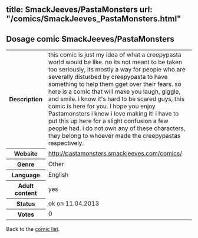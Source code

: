 title: SmackJeeves/PastaMonsters
url: "/comics/SmackJeeves_PastaMonsters.html"
---
Dosage comic SmackJeeves/PastaMonsters
-----------------------------------------

<table class="comicinfo">
<tr>
<th>Description</th><td>this comic is just my idea of what a creepypasta world would be like. no its not meant to be taken too seriously, its mostly a way for people who are severally disturbed by creepypasta to have something to help them gget over their fears. so here is a comic that will make you laugh, giggle, and smile. i know it's hard to be scared guys, this comic is here for you. I hope you enjoy Pastamonsters i know i love making it! i have to put this up here for a slight confusion a few people had. i do not own any of these characters, they belong to whoever made the creepypastas respectively.</td>
</tr>
<tr>
<th>Website</th><td><a href="http://pastamonsters.smackjeeves.com/comics/">http://pastamonsters.smackjeeves.com/comics/</a></td>
</tr>
<tr>
<th>Genre</th><td>Other</td>
</tr>
<tr>
<th>Language</th><td>English</td>
</tr>
<tr>
<th>Adult content</th><td>yes</td>
</tr>
<tr>
<th>Status</th><td>ok on 11.04.2013</td>
</tr>
<tr>
<th>Votes</th><td>0</div></td>
</tr>
</table>

Back to the [comic list](../comic-index.html).
